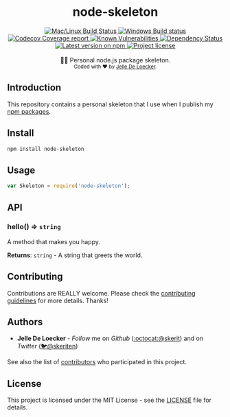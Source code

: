 <h1 align="center">
  <b>node-skeleton</b>
</h1>
<div align="center">
  <!-- CI - TravisCI -->
  <a href="https://travis-ci.org/skerit/node-skeleton">
    <img src="https://img.shields.io/travis/typicode/husky/master.svg?label=Mac%20OSX%20%26%20Linux" alt="Mac/Linux Build Status" />
  </a>

  <!-- CI - AppVeyor -->
  <a href="https://ci.appveyor.com/project/skerit/node-skeleton">
    <img src="https://img.shields.io/appveyor/ci/skerit/node-skeleton/master.svg?label=Windows" alt="Windows Build status" />
  </a>

  <!-- Coverage - Codecov -->
  <a href="https://codecov.io/gh/skerit/node-skeleton">
    <img src="https://img.shields.io/codecov/c/github/skerit/node-skeleton/master.svg" alt="Codecov Coverage report" />
  </a>

  <!-- DM - Snyk -->
  <a href="https://snyk.io/test/github/skerit/node-skeleton?targetFile=package.json">
    <img src="https://snyk.io/test/github/skerit/node-skeleton/badge.svg?targetFile=package.json" alt="Known Vulnerabilities" />
  </a>

  <!-- DM - David -->
  <a href="https://david-dm.org/skerit/node-skeleton">
    <img src="https://david-dm.org/skerit/node-skeleton/status.svg" alt="Dependency Status" />
  </a>
</div>

<div align="center">
  <!-- Version - npm -->
  <a href="https://www.npmjs.com/package/node-skeleton">
    <img src="https://img.shields.io/npm/v/node-skeleton.svg" alt="Latest version on npm" />
  </a>

  <!-- License - MIT -->
  <a href="https://github.com/skerit/node-skeleton#license">
    <img src="https://img.shields.io/github/license/skerit/node-skeleton.svg" alt="Project license" />
  </a>
</div>
<br>
<div align="center">
  👷🏼 Personal node.js package skeleton.
</div>
<div align="center">
  <sub>
    Coded with ❤️ by <a href="#authors">Jelle De Loecker</a>.
  </sub>
</div>


## Introduction

This repository contains a personal skeleton that I use when I publish my [npm packages](https://www.npmjs.com/~skerit).

## Install

```bash
npm install node-skeleton
```

## Usage

```js
var Skeleton = require('node-skeleton');
```

## API
<a name="hello"></a>

### hello() ⇒ `string`
A method that makes you happy.

**Returns**: <code>string</code> - A string that greets the world.  

## Contributing
Contributions are REALLY welcome.
Please check the [contributing guidelines](.github/contributing.md) for more details. Thanks!

## Authors
- **Jelle De Loecker** -  *Follow* me on *Github* ([:octocat:@skerit](https://github.com/skerit)) and on  *Twitter* ([🐦@skeriten](http://twitter.com/intent/user?screen_name=skeriten))

See also the list of [contributors](https://github.com/skerit/node-skeleton/contributors) who participated in this project.

## License
This project is licensed under the MIT License - see the [LICENSE](https://github.com/skerit/node-skeleton/LICENSE) file for details.
